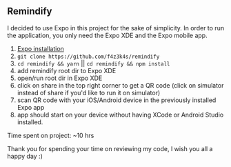 ## Remindify

I decided to use Expo in this project for the sake of simplicity. In order to run the application, you only need the Expo XDE and the Expo mobile app.

1. [Expo installation](https://docs.expo.io/versions/latest/introduction/installation.html)
2. `
git clone https://github.com/f4z3k4s/remindify
`
3. `
cd remindify && yarn
` ||
`
cd remindify && npm install
`
4. add remindify root dir to Expo XDE
5. open/run root dir in Expo XDE
6. click on share in the top right corner to get a QR code
(click on simulator instead of share if you'd like to run it on simulator) 
7. scan QR code with your iOS/Android device in the previously installed Expo app
8. app should start on your device without having XCode or Android Studio installed.

Time spent on project: ~10 hrs

Thank you for spending your time on reviewing my code, I wish you all a happy day :)